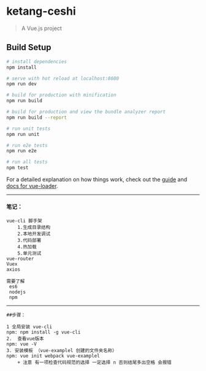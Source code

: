 # ketang-ceshi

> A Vue.js project

## Build Setup

``` bash
# install dependencies
npm install

# serve with hot reload at localhost:8080
npm run dev

# build for production with minification
npm run build

# build for production and view the bundle analyzer report
npm run build --report

# run unit tests
npm run unit

# run e2e tests
npm run e2e

# run all tests
npm test
```

For a detailed explanation on how things work, check out the [guide](http://vuejs-templates.github.io/webpack/) and [docs for vue-loader](http://vuejs.github.io/vue-loader).



 
_ _ _ _ _ _ _ _ _ _ _ _ _ _ _ _ _ _ _ _ _ _ _ _ _ _ _ _ _ _ _ _ _ _ _ _ _ _ _ _ 
#### 笔记：

	vue-cli 脚手架
		1.生成目录结构
		2.本地开发调试
		3.代码部署
		4.热加载 
		5.单元测试
	vue-router
	Vuex
	axios

	需要了解
	 es6
	 nodejs
	 npm
_ _ _ _ _ _ _ _ _ _ _ _ _ _ _ _ _ _ _ _ _ _ _ _ _ _ _ _ _ _ _ _ _ _ _ _ _ _ _ _ _ _
	##步骤：

	1 全局安装 vue-cli
	npm: npm install -g vue-cli
	2.  查看vue版本 
	npm: vue -V
	3. 安装模板 （vue-examplel 创建的文件夹名称）
	npm: vue init webpack vue-examplel
		+ 注意 有一项检查代码规范的选择 一定选择 n 否则结尾多出空格 会报错
